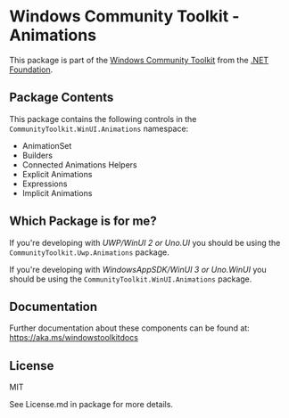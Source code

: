 
# Windows Community Toolkit - Animations

This package is part of the [Windows Community Toolkit](https://aka.ms/toolkit/windows) from the [.NET Foundation](https://dotnetfoundation.org).

## Package Contents

This package contains the following controls in the `CommunityToolkit.WinUI.Animations` namespace:

- AnimationSet
- Builders
- Connected Animations Helpers
- Explicit Animations
- Expressions
- Implicit Animations

## Which Package is for me?

If you're developing with _UWP/WinUI 2 or Uno.UI_ you should be using the `CommunityToolkit.Uwp.Animations` package.

If you're developing with _WindowsAppSDK/WinUI 3 or Uno.WinUI_ you should be using the `CommunityToolkit.WinUI.Animations` package.

## Documentation

Further documentation about these components can be found at: https://aka.ms/windowstoolkitdocs

## License

MIT

See License.md in package for more details.
